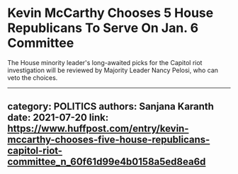# Kevin McCarthy Chooses 5 House Republicans To Serve On Jan. 6 Committee

The House minority leader's long-awaited picks for the Capitol riot investigation will be reviewed by Majority Leader Nancy Pelosi, who can veto the choices.

---
category: POLITICS
authors: Sanjana Karanth
date: 2021-07-20
link: https://www.huffpost.com/entry/kevin-mccarthy-chooses-five-house-republicans-capitol-riot-committee_n_60f61d99e4b0158a5ed8ea6d
---
